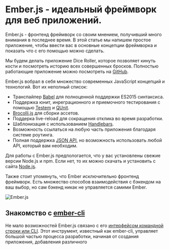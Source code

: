 # Ember.js - идеальный фреймворк для веб приложений.

Ember.js - фронтенд фреймворк со своим мнением, получивший много внимания в последнее время. В этой статье мы напишем простое приложение, чтобы ввести вас в основные концепции фреймворка и показать что с его помощью можно сделать.

Мы будем делать приложение Dice Roller, которое позволяет кинуть кости и посмотреть историю всех совершенных бросков. Полностью работающие приложение можно посмотреть на [GitHub](https://github.com/sazzer/dice-roller).

Ember.js вобрал в себя множество современных JavaScript концепций и технологий. Вот их неполный список:

* Транспайлер [Babel](https://babeljs.io/) для полноценной поддержки ES2015 синтаксиса.
* Поддержка юнит, инреграционного и приемочного тестирования с помощью [Testem](https://github.com/testem/testem) и [QUnit](https://qunitjs.com/).
* [Brocolli.js](http://broccolijs.com/) для сборки ассетов.
* Поддерка live-reload для сокращения отклика во время разработки.
* Шаблонизация с использованием [Handlebars](http://handlebarsjs.com/).
* Возможность ссылаться на любую часть приложения благодаря системе роутинга.
* Полная поддержка [JSON API](http://jsonapi.org/), но возможность использовать любой API, который вам необходим.

Для работы с Ember.js предпологается, что у вас установлены свежие версии Node.js и npm.
Если нет, то их можно скачать и установить с сайта [Node.js](https://nodejs.org/en/).

Также стоит упомянуть, что Ember исключительно фронтенд фреймворк. Есть множество способов взаимодействия с бэкендом на ваш выбор, но сам бэкенд никак не управляется самими Ember.

![Ember.js](https://dab1nmslvvntp.cloudfront.net/wp-content/uploads/2015/03/1425997476emberjs-logo-300x300.png)

## Знакомство с [ember-cli](https://ember-cli.com/)

Не мало возможностей Ember.js связано с его [интерфейсом командной строки или CLI](https://ru.wikipedia.org/wiki/%D0%98%D0%BD%D1%82%D0%B5%D1%80%D1%84%D0%B5%D0%B9%D1%81_%D0%BA%D0%BE%D0%BC%D0%B0%D0%BD%D0%B4%D0%BD%D0%BE%D0%B9_%D1%81%D1%82%D1%80%D0%BE%D0%BA%D0%B8). Этот инструмент, известный как ember-cli, управляет большой частью процесса разработки, начиная от создания приложения, добавления различного 